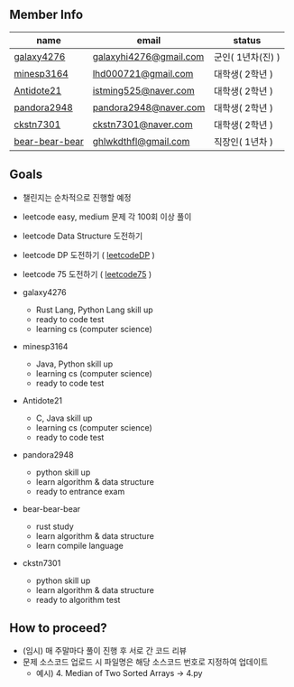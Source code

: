 ## Member Info

| name                                             | email                  | status       |
|--------------------------------------------------|------------------------|--------------|
| [galaxy4276](https://github.com/galaxy4276)      | galaxyhi4276@gmail.com | 군인( 1년차(진) ) |
| [minesp3164](https://github.com/minesp3164)      | lhd000721@gmail.com    | 대학생( 2학년 )   |
| [Antidote21](https://github.com/Antidote21)      | istming525@naver.com   | 대학생( 2학년 )   |
| [pandora2948](https://github.com/pandora2948)    | pandora2948@naver.com  | 대학생( 2학년 )   |
| [ckstn7301](https://github.com/ChanSuy)        | ckstn7301@naver.com    | 대학생( 2학년 )   |
| [bear-bear-bear](https://github.com/bear-bear-bear) | ghlwkdthfl@gmail.com   | 직장인( 1년차 )   |

## Goals

- 챌린지는 순차적으로 진행할 예정

* leetcode easy, medium 문제 각 100회 이상 풀이
* leetcode Data Structure 도전하기
* leetcode DP 도전하기 ( [leetcodeDP](https://leetcode.com/study-plan/dynamic-programming/) )
* leetcode 75 도전하기 ( [leetcode75](https://leetcode.com/study-plan/leetcode-75/) )

* galaxy4276
  - Rust Lang, Python Lang skill up
  - ready to code test
  - learning cs (computer science)
* minesp3164
  - Java, Python skill up
  - learning cs (computer science)
  - ready to code test
* Antidote21
  - C, Java skill up
  - learning cs (computer science)
  - ready to code test
* pandora2948
  - python skill up
  - learn algorithm & data structure
  - ready to entrance exam
* bear-bear-bear
  - rust study
  - learn algorithm & data structure
  - learn compile language
* ckstn7301
  - python skill up
  - learn algorithm & data structure
  - ready to algorithm test
## How to proceed?

- (임시) 매 주말마다 풀이 진행 후 서로 간 코드 리뷰
- 문제 소스코드 업로드 시 파일명은 해당 소스코드 번호로 지정하여 업데이트
  - 예시) 4. Median of Two Sorted Arrays -> 4.py
